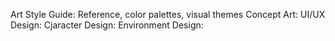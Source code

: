 
Art Style Guide: Reference, color palettes, visual themes
Concept Art:
UI/UX Design:
Cjaracter Design:
Environment Design: